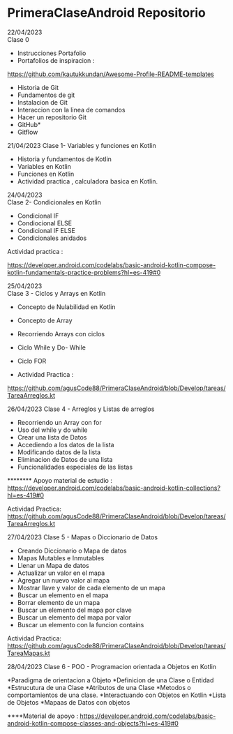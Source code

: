 # PrimeraClaseAndroid Repositorio

22/04/2023
<br>Clase 0 <br/> 

* Instrucciones Portafolio 
* Portafolios de inspiracion :

 https://github.com/kautukkundan/Awesome-Profile-README-templates

* Historia de Git 
* Fundamentos de git
* Instalacion de Git
* Interaccion con la linea de comandos
* Hacer un repositorio Git
* GitHub*
* Gitflow

21/04/2023
Clase 1- Variables y funciones en Kotlin 

* Historia y fundamentos de Kotlin 
* Variables en Kotlin 
* Funciones en Kotlin 
* Actividad practica , calculadora basica en Kotlin.

24/04/2023
<br>Clase 2- Condicionales en Kotlin<br/> 

* Condicional IF
* Condiocional ELSE 
* Condicional IF ELSE 
* Condicionales anidados 

Actividad practica : 

https://developer.android.com/codelabs/basic-android-kotlin-compose-kotlin-fundamentals-practice-problems?hl=es-419#0

25/04/2023
<br>Clase 3 - Ciclos y Arrays en Kotlin<br/> 

* Concepto de Nulabilidad en Kotlin
* Concepto de Array 
* Recorriendo Arrays con ciclos 
* Ciclo While y Do- While
* Ciclo FOR 

* Actividad Practica : 

https://github.com/agusCode88/PrimeraClaseAndroid/blob/Develop/tareas/TareaArreglos.kt

26/04/2023
Clase 4 - Arreglos y Listas de arreglos

* Recorriendo un Array con for
* Uso del while y do while
* Crear una lista de Datos
* Accediendo a los datos de la lista
* Modificando datos de la lista
* Eliminacion de Datos de una lista 
* Funcionalidades especiales de las listas


********  Apoyo material de estudio : https://developer.android.com/codelabs/basic-android-kotlin-collections?hl=es-419#0

Actividad Practica: https://github.com/agusCode88/PrimeraClaseAndroid/blob/Develop/tareas/TareaArreglos.kt


27/04/2023
Clase 5 - Mapas o Diccionario de Datos 

* Creando Diccionario o Mapa de datos
* Mapas Mutables e Inmutables
* Llenar un Mapa de datos
* Actualizar un valor en el mapa
* Agregar un nuevo valor al mapa
* Mostrar llave y valor de cada elemento de un mapa 
* Buscar un elemento en el mapa
* Borrar elemento de un mapa 
* Buscar un elemento del mapa por clave 
* Buscar un elemento del mapa por valor 
* Buscar un elemento con la funcion contains

Actividad Practica: https://github.com/agusCode88/PrimeraClaseAndroid/blob/Develop/tareas/TareaMapas.kt

28/04/2023
Clase 6 - POO - Programacion orientada a Objetos en Kotlin

*Paradigma de orientacion a Objeto
*Definicion de una Clase o Entidad
*Estrucutura de una Clase
*Atributos de una Clase
*Metodos o comportamientos de una clase.
*Interactuando con Objetos en Kotlin 
*Lista de Objetos 
*Mapaas de Datos con objetos

****Material de apoyo : https://developer.android.com/codelabs/basic-android-kotlin-compose-classes-and-objects?hl=es-419#0







